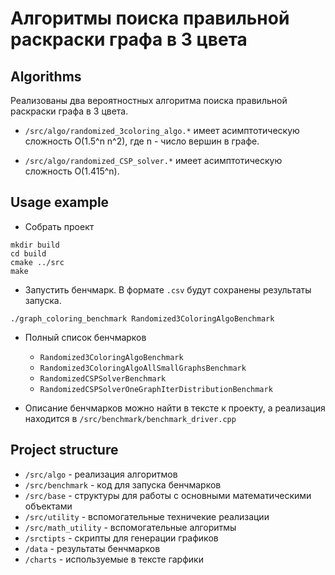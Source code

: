 # Алгоритмы поиска правильной раскраски графа в 3 цвета

## Algorithms

Реализованы два вероятностных алгоритма поиска правильной раскраски графа в 3 цвета.

- `/src/algo/randomized_3coloring_algo.*` имеет асимптотическую сложность O(1.5^n n^2), где n - число вершин в графе.
 
- `/src/algo/randomized_CSP_solver.*` имеет асимптотическую сложность O(1.415^n).

## Usage example

- Собрать проект

```shell script
mkdir build
cd build
cmake ../src
make
```

- Запустить бенчмарк. В формате `.csv` будут сохранены результаты запуска.

```shell script
./graph_coloring_benchmark Randomized3ColoringAlgoBenchmark
```

- Полный список бенчмарков

  - `Randomized3ColoringAlgoBenchmark`
  - `Randomized3ColoringAlgoAllSmallGraphsBenchmark`
  - `RandomizedCSPSolverBenchmark`
  - `RandomizedCSPSolverOneGraphIterDistributionBenchmark`
  
- Описание бенчмарков можно найти в тексте к проекту, а реализация находится в `/src/benchmark/benchmark_driver.cpp`

## Project structure

- `/src/algo` - реализация алгоритмов
- `/src/benchmark` - код для запуска бенчмарков
- `/src/base` - структуры для работы с основными математическими объектами
- `/src/utility` - вспомогательные техничекие реализации
- `/src/math_utility` - вспомогательные алгоритмы
- `/srctipts` - скрипты для генерации графиков
- `/data` - результаты бенчмарков
- `/charts` - используемые в тексте гарфики
